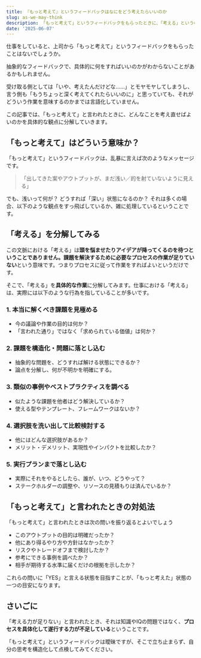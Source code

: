 ```yaml
---
title: 『もっと考えて』というフィードバックはなにをどう考えたらいいのか
slug: as-we-may-think
description: 「もっと考えて」というフィードバックをもらったときに、「考える」というのは具体的になにをすればよいのか噛み砕いてみました。
date: '2025-06-07'
---
```


仕事をしていると、上司から「もっと考えて」というフィードバックをもらったことはないでしょうか。

抽象的なフィードバックで、具体的に何をすればいいのかがわからないことがあるかもしれません。

受け取る側としては「いや、考えたんだけどな……」とモヤモヤしてしまうし、言う側も「もうちょっと深く考えてくれたらいいのに」と思っていても、それがどういう作業を意味するのかまでは言語化していません。

この記事では、「もっと考えて」と言われたときに、どんなことを考え直せばよいのかを具体的な観点に分解していきます。

## 「もっと考えて」はどういう意味か？

「もっと考えて」というフィードバックは、乱暴に言えば次のようなメッセージです。

> 「出してきた案やアウトプットが、まだ浅い／的を射ていないように見える」

でも、浅いって何が？ どうすれば「深い」状態になるのか？ それは多くの場合、以下のような観点をすっ飛ばしているか、雑に処理しているということです。

## 「考える」を分解してみる

この文脈における「考える」は**頭を悩ませたりアイデアが降ってくるのを待つということでありません。課題を解決するために必要なプロセスの作業が足りていない**という意味です。つまりプロセスに従って作業をすればよいというだけです。

そこで、「考える」を**具体的な作業**に分解してみます。仕事における「考える」は、実際には以下のような行為を指していることが多いです。

### 1. 本当に解くべき課題を見極める

- 今の議論や作業の目的は何か？
- 「言われた通り」ではなく「求められている価値」は何か？

### 2. 課題を構造化・問題に落とし込む

- 抽象的な問題を、どうすれば解ける状態にできるか？
- 論点を分解し、何が不明かを明確にする。

### 3. 類似の事例やベストプラクティスを調べる

- 似たような課題を他者はどう解決しているか？
- 使える型やテンプレート、フレームワークはないか？

### 4. 選択肢を洗い出して比較検討する

- 他にはどんな選択肢があるか？
- メリット・デメリット、実現性やインパクトを比較したか？

### 5. 実行プランまで落とし込む

- 実際にそれをやるとしたら、誰が、いつ、どうやって？
- ステークホルダーの調整や、リソースの見積もりは済んでいるか？

## 「もっと考えて」と言われたときの対処法

「もっと考えて」と言われたときは次の問いを振り返るとよいでしょう

- このアウトプットの目的は明確だったか？
- 他にあり得るやり方や方針はなかったか？
- リスクやトレードオフまで検討したか？
- 参考にできる事例を調べたか？
- 相手が期待する水準に届くだけの根拠を示したか？

これらの問いに「YES」と言える状態を目指すことが、「もっと考えた」状態の一つの目安になります。

## さいごに

「考える力が足りない」と言われたとき、それは知識やIQの問題ではなく、**プロセスを具体化して遂行する力が不足している**ということです。

「もっと考えて」というフィードバックは曖昧ですが、そこで立ち止まらず、自分の思考を構造化して点検してみてください。